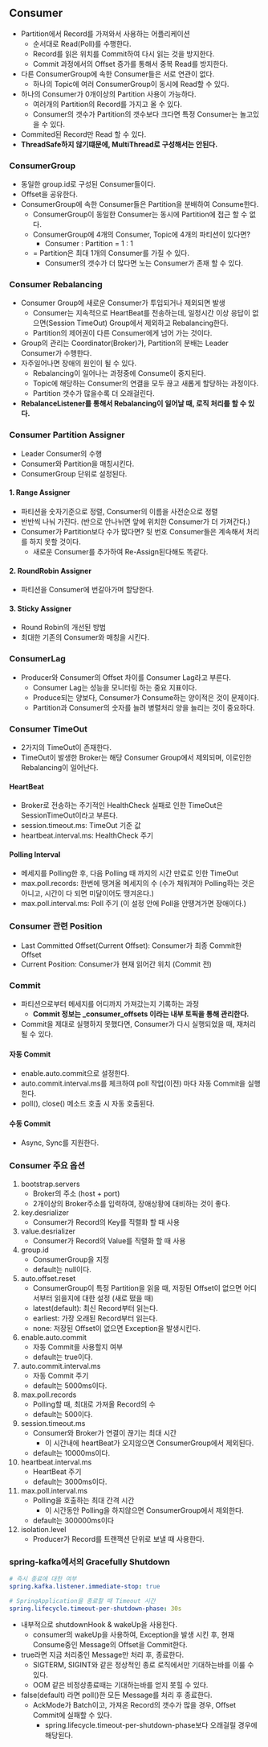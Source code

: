 ## Consumer
- Partition에서 Record를 가져와서 사용하는 어플리케이션
    - 순서대로 Read(Poll)를 수행한다.
    - Record를 읽은 위치를 Commit하여 다시 읽는 것을 방지한다.
    - Commit 과정에서의 Offset 증가를 통해서 중복 Read를 방지한다.
- 다른 ConsumerGroup에 속한 Consumer들은 서로 연관이 없다.
    - 하나의 Topic에 여러 ConsumerGroup이 동시에 Read할 수 있다.
- 하나의 Consumer가 0개이상의 Partition 사용이 가능하다.
  - 여러개의 Partition의 Record를 가지고 올 수 있다.
  - Consumer의 갯수가 Partition의 갯수보다 크다면 특정 Consumer는 놀고있을 수 있다.
- Commited된 Record만 Read 할 수 있다.
- **ThreadSafe하지 않기떄문에, MultiThread로 구성해서는 안된다.**

### ConsumerGroup
- 동일한 group.id로 구성된 Consumer들이다.
- Offset을 공유한다.
- ConsumerGroup에 속한 Consumer들은 Partition을 분배하여 Consume한다.
    - ConsumerGroup이 동일한 Consumer는 동시에 Partition에 접근 할 수 없다.
    - ConsumerGroup에 4개의 Consumer, Topic에 4개의 파티션이 있다면?
        - Consumer : Partition = 1 : 1
    - = Partition은 최대 1개의 Consumer를 가질 수 있다.
      - Consumer의 갯수가 더 많다면 노는 Consumer가 존재 할 수 있다.
### Consumer Rebalancing
- Consumer Group에 새로운 Consumer가 투입되거나 제외되면 발생
  - Consumer는 지속적으로 HeartBeat를 전송하는데, 일정시간 이상 응답이 없으면(Session TimeOut) Group에서 제외하고 Rebalancing한다.
  - Partition의 제어권이 다른 Consumer에게 넘어 가는 것이다.
- Group의 관리는 Coordinator(Broker)가, Partition의 분배는 Leader Consumer가 수행한다.
- 자주일어나면 장애의 원인이 될 수 있다.
  - Rebalancing이 일어나는 과정중에 Consume이 중지된다.
  - Topic에 해당하는 Consumer의 연결을 모두 끊고 새롭게 할당하는 과정이다.
  - Partition 갯수가 많을수록 더 오래걸린다.
- **RebalanceListener를 통해서 Rebalancing이 일어날 때, 로직 처리를 할 수 있다.**

### Consumer Partition Assigner 
- Leader Consumer의 수행
- Consumer와 Partition을 매칭시킨다.
- ConsumerGroup 단위로 설정된다.

#### 1. Range Assigner
- 파티션을 숫자기준으로 정렬, Consumer의 이름을 사전순으로 정렬
- 반반씩 나눠 가진다. (반으로 안나뉘면 앞에 위치한 Consumer가 더 가져간다.)
- Consumer가 Partition보다 수가 많다면? 뒷 번호 Consumer들은 계속해서 처리를 하지 못할 것이다.
  - 새로운 Consumer를 추가하여 Re-Assign된다해도 똑같다.

#### 2. RoundRobin Assigner
- 파티션을 Consumer에 번갈아가며 할당한다.

#### 3. Sticky Assigner
- Round Robin의 개선된 방법
- 최대한 기존의 Consumer와 매칭을 시킨다.

### ConsumerLag
- Producer와 Consumer의 Offset 차이를 Consumer Lag라고 부른다.
  - Consumer Lag는 성능을 모니터링 하는 중요 지표이다.
  - Produce되는 양보다, Consumer가 Consume하는 양이적은 것이 문제이다.
  - Partition과 Consumer의 숫자를 늘려 병렬처리 양을 늘리는 것이 중요하다.

### Consumer TimeOut
- 2가지의 TimeOut이 존재한다.
- TimeOut이 발생한 Broker는 해당 Consumer Group에서 제외되며, 이로인한 Rebalancing이 일어난다.

#### HeartBeat
- Broker로 전송하는 주기적인 HealthCheck 실패로 인한 TimeOut은 SessionTimeOut이라고 부른다.
- session.timeout.ms: TimeOut 기준 값
- heartbeat.interval.ms: HealthCheck 주기

#### Polling Interval
- 메세지를 Polling한 후, 다음 Polling 때 까지의 시간 만료로 인한 TimeOut
- max.poll.records: 한번에 땡겨올 메세지의 수 (수가 채워져야 Polling하는 것은 아니고, 시간이 다 되면 미달이어도 땡겨온다.)
- max.poll.interval.ms: Poll 주기 (이 설정 안에 Poll을 안떙겨가면 장애이다.)


### Consumer 관련 Position
- Last Committed Offset(Current Offset): Consumer가 최종 Commit한 Offset
- Current Position: Consumer가 현재 읽어간 위치 (Commit 전)

### Commit
- 파티션으로부터 메세지를 어디까지 가져갔는지 기록하는 과정
  - **Commit 정보는 _consumer_offsets 이라는 내부 토픽을 통해 관리한다.**
- Commit을 제대로 실행하지 못했다면, Consumer가 다시 실행되었을 때, 재처리 될 수 있다.

#### 자동 Commit
- enable.auto.commit으로 설정한다.
- auto.commit.interval.ms를 체크하여 poll 작업(이전) 마다 자동 Commit을 실행한다.
- poll(), close() 메소드 호출 시 자동 호출된다.

#### 수동 Commit
- Async, Sync를 지원한다.


### Consumer 주요 옵션
1. bootstrap.servers
   - Broker의 주소 (host + port)
   - 2개이상의 Broker주소를 입력하여, 장애상황에 대비하는 것이 좋다.
2. key.desrializer
   - Consumer가 Record의 Key를 직렬화 할 때 사용
3. value.desrializer
   - Consumer가 Record의 Value를 직렬화 할 때 사용
4. group.id
   - ConsumerGroup을 지정
   - default는 null이다.
5. auto.offset.reset
   - ConsumerGroup이 특정 Partition을 읽을 때, 저장된 Offset이 없으면 어디서부터 읽을지에 대한 설정 (새로 떴을 때)
   - latest(default): 최신 Record부터 읽는다.
   - earliest: 가장 오래된 Record부터 읽는다.
   - none: 저장된 Offset이 없으면 Exception을 발생시킨다.
6. enable.auto.commit
   - 자동 Commit을 사용할지 여부
   - default는 true이다.
7. auto.commit.interval.ms
    - 자동 Commit 주기
    - default는 5000ms이다.
8. max.poll.records
    - Polling할 때, 최대로 가져올 Record의 수
    - default는 500이다.
9. session.timeout.ms
    - Consumer와 Broker가 연결이 끊기는 최대 시간
      - 이 시간내에 heartBeat가 오지않으면 ConsumerGroup에서 제외된다.
    - default는 10000ms이다.
10. heartbeat.interval.ms
    - HeartBeat 주기
    - default는 3000ms이다.
11. max.poll.interval.ms
    - Polling을 호출하는 최대 간격 시간
      - 이 시간동안 Polling을 하지않으면 ConsumerGroup에서 제외한다.
    - default는 300000ms이다
12. isolation.level
    - Producer가 Record를 트랜잭션 단위로 보낼 때 사용한다.


### spring-kafka에서의 Gracefully Shutdown
```yml
# 즉시 종료에 대한 여부
spring.kafka.listener.immediate-stop: true

# SpringApplication을 종료할 때 Timeout 시간
spring.lifecycle.timeout-per-shutdown-phase: 30s
```
- 내부적으로 shutdownHook & wakeUp을 사용한다.
  - consumer의 wakeUp을 사용하여, Exception을 발생 시킨 후, 현재 Consume중인 Message의 Offset을 Commit한다.
- true라면 지금 처리중인 Message만 처리 후, 종료한다.
  - SIGTERM, SIGINT와 같은 정상적인 종로 로직에서만 기대하는바를 이룰 수 있다.
  - OOM  같은 비정상종료때는 기대하는바를 얻지 못힐 수 있다.
- false(default) 라면 poll()한 모든 Message를 처리 후 종료한다.
  - AckMode가 Batch이고, 가져온 Record의 갯수가 많을 경우, Offset Commit에 실패할 수 있다.
    - spring.lifecycle.timeout-per-shutdown-phase보다 오래걸릴 경우에 해당된다.